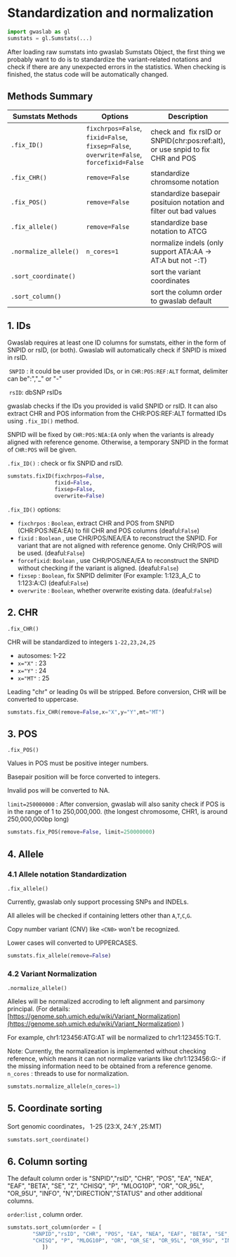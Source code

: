 # Standardization and normalization

```python
import gwaslab as gl
sumstats = gl.Sumstats(...)
```

After loading raw sumstats into gwaslab Sumstats Object, the first thing we probably want to do is to standardize the variant-related notations and check if there are any unexpected errors in the statistics. When checking is finished, the status code will be automatically changed.

## Methods Summary

| Sumstats Methods      | Options                                                      | Description                                                                    |
| --------------------- | ------------------------------------------------------------ | ------------------------------------------------------------------------------ |
| `.fix_ID()`           | `fixchrpos=False`, <br/>`fixid=False`, <br/>`fixsep=False`,<br/>`overwrite=False`,<br/>`forcefixid=False` | check and  fix rsID or SNPID(chr:pos:ref:alt), or use snpid to fix CHR and POS |
| `.fix_CHR()`          | `remove=False`                                               | standardize chromsome notation                                                 |
| `.fix_POS()`          | `remove=False`                                               | standardize basepair posituion notation and filter out bad values              |
| `.fix_allele()`       | `remove=False`                                               | standardize base notation to ATCG                                              |
| `.normalize_allele()` | `n_cores=1`                                                  | normalize indels (only support ATA:AA -> AT:A but not -:T)                     |
| `.sort_coordinate()`  |                                                              | sort the variant coordinates                                                   |
| `.sort_column()`  |                                                              | sort the column order to gwaslab default                                                   |
## 1. IDs

Gwaslab requires at least one ID columns for sumstats, either in the form of SNPID or rsID, (or both). Gwaslab will automatically check if SNPID is mixed in rsID.

 `SNPID` : it could be user provided IDs, or in `CHR:POS:REF:ALT` format, delimiter can be":","_" or "-"

 `rsID`: dbSNP rsIDs

gwaslab checks if the IDs you provided is valid SNPID or rsID.  It can also extract CHR and POS information from the CHR:POS:REF:ALT formatted IDs using `.fix_ID()` method.

SNPID will be fixed by `CHR:POS:NEA:EA`  only when the variants is already aligned with reference genome. Otherwise, a temporary SNPID in the format of `CHR:POS` will be given.

`.fix_ID()` : check or fix SNPID and rsID.   

```python
sumstats.fixID(fixchrpos=False,
               fixid=False,
               fixsep=False,
               overwrite=False)
```
`.fix_ID()` options:

- `fixchrpos` : `Boolean`, extract CHR and POS from SNPID (CHR:POS:NEA:EA) to fill CHR and POS columns (deaful:`False`)
- `fixid` : `Boolean` ,  use CHR/POS/NEA/EA to reconstruct the SNPID. For variant that are not aligned with reference genome. Only CHR/POS will be used. (deaful:`False`)
- `forcefixid`: `Boolean` ,  use CHR/POS/NEA/EA to reconstruct the SNPID without checking if the variant is aligned. (deaful:`False`)
- `fixsep` : `Boolean`, fix SNPID delimiter (For example: 1:123_A_C to 1:123:A:C) (deaful:`False`)
- `overwrite` : `Boolean`, whether overwrite existing data. (deaful:`False`)

## 2. CHR

`.fix_CHR()`

CHR will be standardized to integers `1-22,23,24,25`
- autosomes: 1-22
- `x="X"` : 23
- `x="Y"` : 24
- `x="MT"` : 25

Leading "chr" or leading 0s will be stripped. Before conversion, CHR will be converted to uppercase.

```python
sumstats.fix_CHR(remove=False,x="X",y="Y",mt="MT")
```

## 3. POS

`.fix_POS()`

Values in POS must be positive integer numbers.

Basepair position will be force converted to integers.

Invalid pos will be converted to NA. 

`limit=250000000` : After conversion, gwaslab will also sanity check if POS is in the range of 1 to 250,000,000. (the longest chromosome, CHR1, is around 250,000,000bp long)  

```python
sumstats.fix_POS(remove=False, limit=250000000)
```

## 4. Allele

### 4.1 Allele notation Standardization

`.fix_allele()`

Currently, gwaslab only support processing SNPs and INDELs.

All alleles will be checked if containing letters other than `A`,`T`,`C`,`G`.

Copy number variant (CNV) like `<CN0>` won't be recognized.

Lower cases will converted to UPPERCASES.

```python
sumstats.fix_allele(remove=False)
```

### 4.2 Variant Normalization

`.normalize_allele()`

Alleles will be normalized accroding to left alignment and parsimony principal. (For details: [https://genome.sph.umich.edu/wiki/Variant_Normalization](https://genome.sph.umich.edu/wiki/Variant_Normalization) )

For example, chr1:123456:ATG:AT will be normalized to chr1:123455:TG:T.

Note: Currently, the normalizeation is implemented without checking reference, which means it can not normalize variants like chr1:123456:G:- if the missing information need to be obtained from a reference genome. 
`n_cores` : threads to use for normalization.

```python
sumstats.normalize_allele(n_cores=1)
```

## 5. Coordinate sorting

Sort genomic coordinates， 1-25 (23:X, 24:Y ,25:MT)

```python
sumstats.sort_coordinate()
```

## 6. Column sorting

The default column order is "SNPID","rsID", "CHR", "POS", "EA", "NEA", "EAF", "BETA", "SE", "Z",  "CHISQ", "P", "MLOG10P", "OR", "OR_95L", "OR_95U", "INFO", "N","DIRECTION","STATUS" and other additional columns.

`order`:`list` , column order.

```python
sumstats.sort_column(order = [
        "SNPID","rsID", "CHR", "POS", "EA", "NEA", "EAF", "BETA", "SE", "Z",
        "CHISQ", "P", "MLOG10P", "OR", "OR_SE", "OR_95L", "OR_95U", "INFO", "N","DIRECTION","STATUS"
           ])
```

